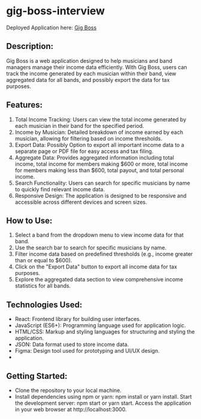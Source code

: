 # gig-boss-interview

Deployed Application here:   [Gig Boss](https://gig-boss-interview-beta.vercel.app/)

## Description:

Gig Boss is a web application designed to help musicians and band managers manage their income data efficiently. With Gig Boss, users can track the income generated by each musician within their band, view aggregated data for all bands, and possibly export the data for tax purposes.

## Features:

1.  Total Income Tracking: Users can view the total income generated by each musician in their band for the specified period.
2.  Income by Musician: Detailed breakdown of income earned by each musician, allowing for filtering based on income thresholds.
3.  Export Data: Possibly Option to export all important income data to a separate page or PDF file for easy access and tax filing.
4.  Aggregate Data: Provides aggregated information including total income, total income for members making $600 or more, total income for members making less than $600, total payout, and total personal income.
5.  Search Functionality: Users can search for specific musicians by name to quickly find relevant income data.
6.  Responsive Design: The application is designed to be responsive and accessible across different devices and screen sizes.


## How to Use:

1.  Select a band from the dropdown menu to view income data for that band.
2.  Use the search bar to search for specific musicians by name.
3.  Filter income data based on predefined thresholds (e.g., income greater than or equal to $600).
4.  Click on the "Export Data" button to export all income data for tax purposes.
5.  Explore the aggregated data section to view comprehensive income statistics for all bands.


## Technologies Used:

- React: Frontend library for building user interfaces.
- JavaScript (ES6+): Programming language used for application logic.
- HTML/CSS: Markup and styling languages for structuring and styling the application.
- JSON: Data format used to store income data.
- Figma: Design tool used for prototyping and UI/UX design.
- 

## Getting Started:

- Clone the repository to your local machine.
- Install dependencies using npm or yarn: npm install or yarn install.
Start the development server: npm start or yarn start.
Access the application in your web browser at http://localhost:3000.

